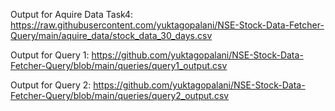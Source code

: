 Output for Aquire Data Task4: https://raw.githubusercontent.com/yuktagopalani/NSE-Stock-Data-Fetcher-Query/main/aquire_data/stock_data_30_days.csv

Output for Query 1: https://github.com/yuktagopalani/NSE-Stock-Data-Fetcher-Query/blob/main/queries/query1_output.csv

Output for Query 2: https://github.com/yuktagopalani/NSE-Stock-Data-Fetcher-Query/blob/main/queries/query2_output.csv


